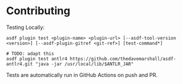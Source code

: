 # Contributing

Testing Locally:

```shell
asdf plugin test <plugin-name> <plugin-url> [--asdf-tool-version <version>] [--asdf-plugin-gitref <git-ref>] [test-command*]

# TODO: adapt this
asdf plugin test antlr4 https://github.com/thedavemarshall/asdf-antlr4.git "java -jar /usr/local/lib/$ANTLR_JAR"
```

Tests are automatically run in GitHub Actions on push and PR.
